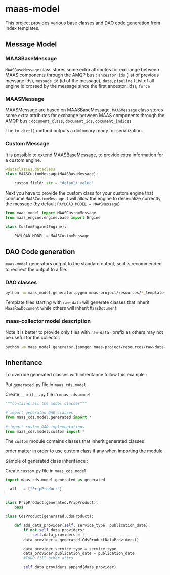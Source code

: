 # maas-model

This project provides various base classes and DAO code generation from index templates.

## Message Model

### MAASBaseMessage

`MAASBaseMessage` class stores some extra attributes for exchange between MAAS components through the AMQP bus : `ancestor_ids` (list of previous message ids), `message_id` (id of the message), `date`, `pipeline` (List of all engine id crossed by the message since the first ancestor_ids), `force`

### MAASMessage

MAASMessage are based on MAASBaseMessage.
`MAASMessage` class stores some extra attributes for exchange between MAAS components through the AMQP bus : `document_class`, `document_ids`, `document_indices`

The `to_dict()` method outputs a dictionary ready for serialization.

### Custom Message

It is possible to extend MAASBaseMessage, to provide extra information for a custom engine.

```python
@dataclasses.dataclass
class MAASCustomMessage(MAASBaseMessage):

    custom_field: str = "default_value"
```

Next you have to provide the custom class for your custom engine that consume `MAASCustomMessage`
It will allow the engine to deserialize correctly the message (by default `PAYLOAD_MODEL = MAASMessage`)

```python
from maas_model import MAASCustomMessage
from maas_engine.engine.base import Engine

class CustomEngine(Engine):

    PAYLOAD_MODEL = MAASCustomMessage
```

## DAO Code generation

`maas-model` generators output to the standard output, so it is recommended to redirect the output to a file.

### DAO classes

```bash
python -m maas_model.generator.pygen maas-project/resources/*_template.json > maas-project/src/maas_project/model/generated.py
```

Template files starting with `raw-data` will generate classes that inherit `MaasRawDocument` while others will inherit `MaasDocument`

### maas-collector model description

Note it is better to provide only files with `raw-data-` prefix as others may not be useful for the collector.

```bash
python -m maas_model.generator.jsongen maas-project/resources/raw-data-*_template.json > maas-project/charts/collector/conf/maas-project-model.json
```

## Inheritance

To override generated classes with inheritance follow this example :

Put `generated.py` file in `maas_cds.model`

Create `__init__.py` file in `maas_cds.model`

```python
"""contains all the model classes"""

# import generated DAO classes
from maas_cds.model.generated import *

# import custom DAO implementations
from maas_cds.model.custom import *
```

The `custom` module contains classes that inherit generated classes

order matter in order to use custom class if any when importing the module

Sample of generated class inheritance :

Create `custom.py` file in `maas_cds.model`

```python
import maas_cds.model.generated as generated

__all__ = ["PripProduct"]


class PripProduct(generated.PripProduct):
    pass

class CdsProduct(generated.CdsProduct):

    def add_data_provider(self, service_type, publication_date):
        if not self.data_providers:
            self.data_providers = []
        data_provider = generated.CdsProductDataProviders()

        data_provider.service_type = service_type
        data_provider.publication_date = publication_date
        #TODO fill other attrs

        self.data_providers.append(data_provider)

```

